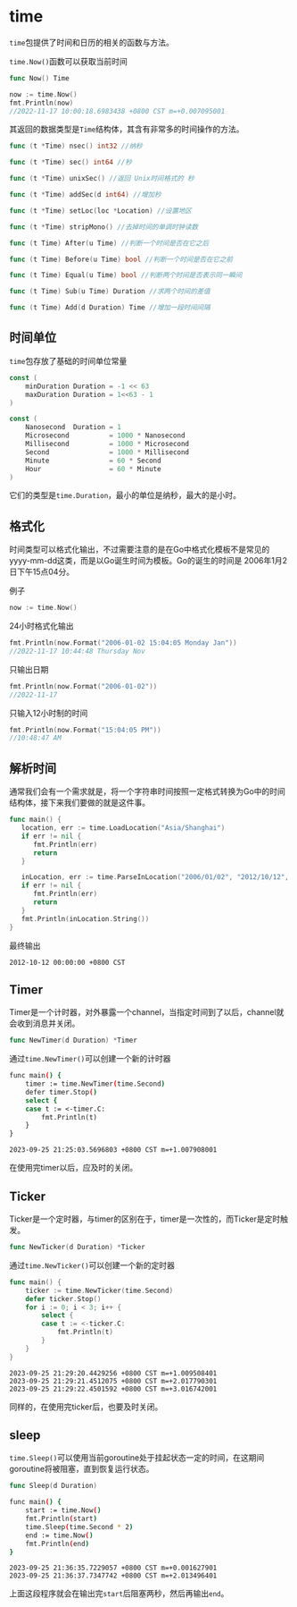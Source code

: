 # time

`time`包提供了时间和日历的相关的函数与方法。

`time.Now()`函数可以获取当前时间

```go
func Now() Time 
```

```go
now := time.Now()
fmt.Println(now)
//2022-11-17 10:00:18.6983438 +0800 CST m=+0.007095001
```

其返回的数据类型是`Time`结构体，其含有非常多的时间操作的方法。

```go
func (t *Time) nsec() int32 //纳秒

func (t *Time) sec() int64 //秒

func (t *Time) unixSec() //返回 Unix时间格式的 秒

func (t *Time) addSec(d int64) //增加秒

func (t *Time) setLoc(loc *Location) //设置地区

func (t *Time) stripMono() //去掉时间的单调时钟读数

func (t Time) After(u Time) //判断一个时间是否在它之后

func (t Time) Before(u Time) bool //判断一个时间是否在它之前

func (t Time) Equal(u Time) bool //判断两个时间是否表示同一瞬间

func (t Time) Sub(u Time) Duration //求两个时间的差值

func (t Time) Add(d Duration) Time //增加一段时间间隔
```



## 时间单位

`time`包存放了基础的时间单位常量

```go
const (
	minDuration Duration = -1 << 63
	maxDuration Duration = 1<<63 - 1
)

const (
	Nanosecond  Duration = 1
	Microsecond          = 1000 * Nanosecond
	Millisecond          = 1000 * Microsecond
	Second               = 1000 * Millisecond
	Minute               = 60 * Second
	Hour                 = 60 * Minute
)
```

它们的类型是`time.Duration`，最小的单位是纳秒，最大的是小时。



## 格式化

时间类型可以格式化输出，不过需要注意的是在Go中格式化模板不是常见的yyyy-mm-dd这类，而是以Go诞生时间为模板。Go的诞生的时间是 2006年1月2日下午15点04分。

例子

```go
now := time.Now()
```

24小时格式化输出

```go
fmt.Println(now.Format("2006-01-02 15:04:05 Monday Jan"))
//2022-11-17 10:44:48 Thursday Nov
```

只输出日期

```go
fmt.Println(now.Format("2006-01-02"))
//2022-11-17
```

只输入12小时制的时间

```go
fmt.Println(now.Format("15:04:05 PM"))
//10:48:47 AM
```



## 解析时间

通常我们会有一个需求就是，将一个字符串时间按照一定格式转换为Go中的时间结构体，接下来我们要做的就是这件事。

```go
func main() {
   location, err := time.LoadLocation("Asia/Shanghai")
   if err != nil {
      fmt.Println(err)
      return
   }

   inLocation, err := time.ParseInLocation("2006/01/02", "2012/10/12", location)
   if err != nil {
      fmt.Println(err)
      return
   }
   fmt.Println(inLocation.String())
}
```

最终输出

```
2012-10-12 00:00:00 +0800 CST
```



## Timer

Timer是一个计时器，对外暴露一个channel，当指定时间到了以后，channel就会收到消息并关闭。

```go
func NewTimer(d Duration) *Timer
```

通过`time.NewTimer()`可以创建一个新的计时器

```sh
func main() {
	timer := time.NewTimer(time.Second)
	defer timer.Stop()
	select {
	case t := <-timer.C:
		fmt.Println(t)
	}
}
```

```
2023-09-25 21:25:03.5696803 +0800 CST m=+1.007908001
```

在使用完timer以后，应及时的关闭。



## Ticker

Ticker是一个定时器，与timer的区别在于，timer是一次性的，而Ticker是定时触发。

```go
func NewTicker(d Duration) *Ticker
```

通过`time.NewTicker()`可以创建一个新的定时器

```go
func main() {
	ticker := time.NewTicker(time.Second)
	defer ticker.Stop()
	for i := 0; i < 3; i++ {
		select {
		case t := <-ticker.C:
			fmt.Println(t)
		}
	}
}
```

```
2023-09-25 21:29:20.4429256 +0800 CST m=+1.009508401
2023-09-25 21:29:21.4512075 +0800 CST m=+2.017790301
2023-09-25 21:29:22.4501592 +0800 CST m=+3.016742001
```

同样的，在使用完ticker后，也要及时关闭。



## sleep

`time.Sleep()`可以使用当前goroutine处于挂起状态一定的时间，在这期间goroutine将被阻塞，直到恢复运行状态。

```go
func Sleep(d Duration)
```

```sh
func main() {
	start := time.Now()
	fmt.Println(start)
	time.Sleep(time.Second * 2)
	end := time.Now()
	fmt.Println(end)
}
```

```
2023-09-25 21:36:35.7229057 +0800 CST m=+0.001627901
2023-09-25 21:36:37.7347742 +0800 CST m=+2.013496401
```

上面这段程序就会在输出完`start`后阻塞两秒，然后再输出`end`。
